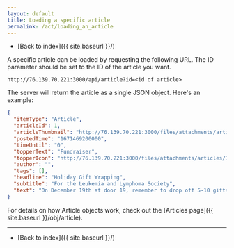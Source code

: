 ```yaml
---
layout: default
title: Loading a specific article
permalink: /act/loading_an_article
---
```

- [Back to index]({{ site.baseurl }}/)

A specific article can be loaded by requesting the following URL. The ID parameter should be set to the ID of the article you want.
```
http://76.139.70.221:3000/api/article?id=<id of article>
```
The server will return the article as a single JSON object. Here's an example:
```json
{
  "itemType": "Article",
  "articleId": 1,
  "articleThumbnail": "http://76.139.70.221:3000/files/attachments/articles/1/image.png",
  "postedTime": "1671469200000",
  "timeUntil": "0",
  "topperText": "Fundraiser",
  "topperIcon": "http://76.139.70.221:3000/files/attachments/articles/1/bruh.png",
  "author": "",
  "tags": [],
  "headline": "Holiday Gift Wrapping",
  "subtitle": "For the Leukemia and Lymphoma Society",
  "text": "On December 19th at door 19, remember to drop off 5-10 gifts to be wrapped for a donation via cash, check, or CashApp. You may bring your own wrapping paper if it is specific to your kid. All proceeds go to the Leukemia and Lymphoma Society"
}
```
For details on how Article objects work, check out the [Articles page]({{ site.baseurl }}/obj/article).

---
- [Back to index]({{ site.baseurl }}/)